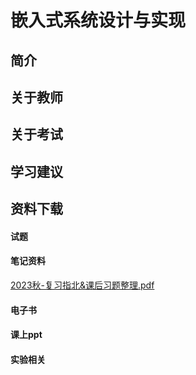 
# 嵌入式系统设计与实现

## 简介

## 关于教师

## 关于考试

## 学习建议

## 资料下载
<!-- tabs:start -->

#### **试题**

#### **笔记资料**

[2023秋-复习指北&课后习题整理.pdf](https://raw.gitmirror.com/HIT-OpenCS/HIT-OpenCS-Files/main/大三/嵌入式系统设计与实现/materials/嵌入式系统设计与实现-2023秋-复习指北&课后习题整理.pdf)

#### **电子书**

#### **课上ppt**

#### **实验相关**

<!-- tabs:end -->
